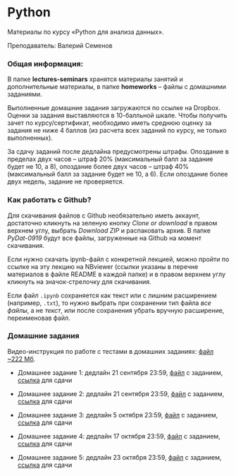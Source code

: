 # Python

Материалы по курсу «Python для анализа данных».

Преподаватель: Валерий Семенов

### Общая информация:

В папке **lectures-seminars** хранятся материалы занятий и дополнительные материалы, в папке **homeworks** – файлы с домашними заданиями. 

Выполненные домашние задания загружаются по ссылке на Dropbox. Оценки за задания выставляются в 10-балльной шкале.  Чтобы получить зачет по курсу/сертификат, необходимо иметь среднюю оценку за задания не ниже 4 баллов (из расчета всех заданий по курсу, не только выполненных).

За сдачу заданий после дедлайна предусмотрены штрафы. Опоздание в пределах двух часов – штраф 20% (максимальный балл за задание будет не 10, а 8), опоздание более двух часов – штраф 40% (максимальный балл за задание будет не 10, а 6). Если опоздание более двух недель, задание не проверяется.

### Как работать с Github?

Для скачивания файлов с Github необязательно иметь аккаунт, достаточно кликнуть на зеленую кнопку *Clone or download* в правом верхнем углу, выбрать *Download ZIP* и распаковать архив. В папке *PyDat-0919* будут все файлы, загруженные на Github на момент скачивания.

Если нужно скачать ipynb-файл с конкретной лекцией, можно пройти по ссылке на эту лекцию на NBviewer (ссылки указаны в перечне материалов в файле README в каждой папке) и в правом верхнем углу кликнуть на значок-стрелочку для скачивания. 

Если файл `.ipynb` сохраняется как текст или с лишним расширением (например, `.txt`), то нужно выбрать при сохранении тип файла *все файлы*, а не *текст*, или после сохранения убрать вручную расширение, переименовав файл.

### Домашние задания

Видео-инструкция по работе с тестами в домашних заданиях: [файл ~222 Мб](https://www.dropbox.com/s/4lda21zl80vxcjs/hw-test-instruction.mov?dl=0).

* Домашнее задание 1: дедлайн 21 сентября 23:59, [файл](https://nbviewer.jupyter.org/github/allatambov/PyDat-0919/blob/master/homeworks/homework1.ipynb) с заданием, [ссылка](https://www.dropbox.com/request/GRzu2304eo5fTrPXIx25) для сдачи

* Домашнее задание 2: дедлайн 21 сентября 23:59, [файл](https://nbviewer.jupyter.org/github/allatambov/PyDat-0919/blob/master/homeworks/homework2.ipynb) с заданием, [ссылка](https://www.dropbox.com/request/KM8EZ5WM3oqL85kLyz1h) для сдачи

* Домашнее задание 3: дедлайн 5 октября 23:59, [файл](https://nbviewer.jupyter.org/github/allatambov/PyDat-0919/blob/master/homeworks/homework3.ipynb) с заданием, [ссылка](https://www.dropbox.com/request/03F5IBoA4t989fyCFNhf) для сдачи

* Домашнее задание 4: дедлайн 17 октября 23:59, [файл](https://nbviewer.jupyter.org/github/allatambov/PyDat-0919/blob/master/homeworks/homework4.ipynb) с заданием, [ссылка](https://www.dropbox.com/request/9sQOhiUOFSCOsJHU74gh) для сдачи

* Домашнее задание 5: дедлайн 23 октября 23:59, [файл](https://nbviewer.jupyter.org/github/allatambov/PyDat-0919/blob/master/homeworks/homework5.ipynb) с заданием, [ссылка](https://www.dropbox.com/request/zuSr6LCteA8cpQnO5J8t) для сдачи
